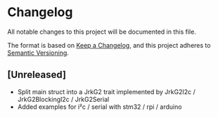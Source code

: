# Changelog

All notable changes to this project will be documented in this file.

The format is based on [Keep a Changelog](https://keepachangelog.com/en/1.0.0/),
and this project adheres to [Semantic Versioning](https://semver.org/spec/v2.0.0.html).

## [Unreleased]

- Split main struct into a JrkG2 trait implemented by JrkG2I2c / JrkG2BlockingI2c / JrkG2Serial
- Added examples for i²c / serial with stm32 / rpi / arduino
